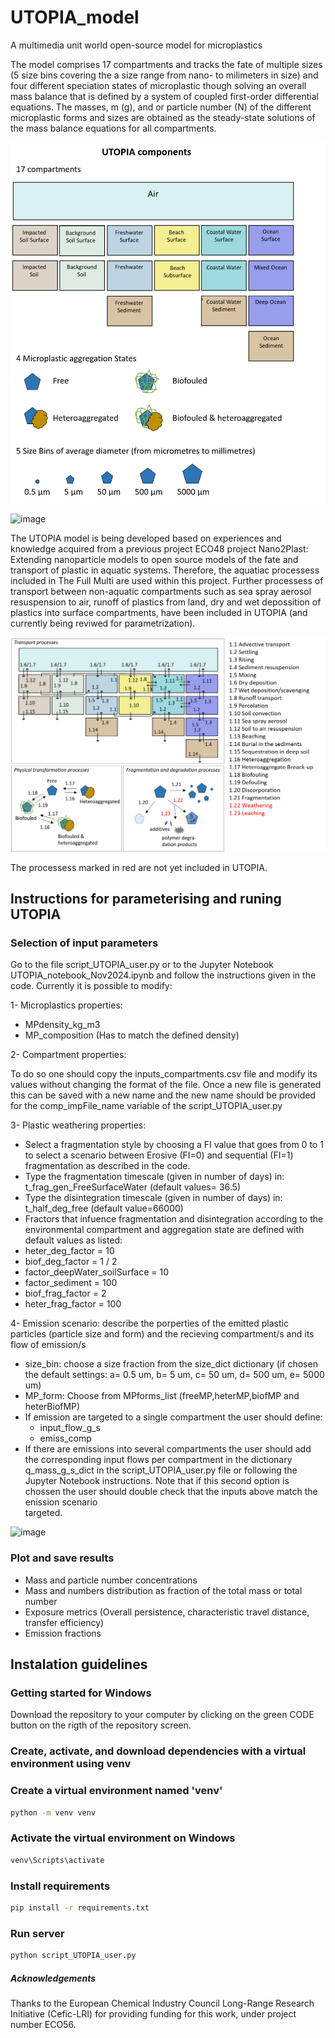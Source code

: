 ﻿# UTOPIA_model

A multimedia unit world open-source model for microplastics 

The model comprises 17 compartments and tracks the fate of multiple sizes (5 size bins covering the a size range from nano- to milimeters in size) and four different speciation states of microplastic though solving an overall mass balance that is defined by a system of coupled first-order differential equations.  The masses, m (g), and or particle number (N) of the different microplastic forms and sizes are obtained as the steady-state solutions of the mass balance equations for all compartments.

![image](https://github.com/microplastics-cluster/UTOPIA_model/blob/main/UTOPIA_building_blocks.png)

![image](https://user-images.githubusercontent.com/58487662/188824142-892a10e0-ec4c-42af-adfc-a6a626a35808.png)

The UTOPIA model is being developed based on experiences and knowledge acquired from a previous project ECO48 project Nano2Plast: Extending nanoparticle models to open source models of the fate and transport of plastic in aquatic systems. Therefore, the aquatiac processess included in The Full Multi are used within this project. Further processess of transport between non-aquatic compartments such as sea spray aerosol resuspension to air, runoff of plastics from land, dry and wet depossition of plastics into surface compartments, have been included in UTOPIA (and currently being reviwed for parametrization).

![image](https://github.com/microplastics-cluster/UTOPIA_model/blob/main/UTOPIA_processes.png)

The processess marked in red are not yet included in UTOPIA.

## Instructions for parameterising and runing UTOPIA

### Selection of input parameters
Go to the file script_UTOPIA_user.py or to the Jupyter Notebook UTOPIA_notebook_Nov2024.ipynb and follow the instructions given in the code. Currently it is possible to modify:

  1- Microplastics properties:

  - MPdensity_kg_m3 
  - MP_composition  (Has to match the defined density)

  2- Compartment properties:

  To do so one should copy the inputs_compartments.csv file and modify its values without changing the format of the file. Once a new file is generated this can be saved with a new name and the new name should be provided for the comp_impFile_name variable of the script_UTOPIA_user.py

  3- Plastic weathering properties:

  - Select a fragmentation style by choosing a FI value that goes from 0 to 1 to select a scenario between Erosive (FI=0) and sequential (FI=1) fragmentation as described in the code.
  - Type the fragmentation timescale (given in number of days) in: t_frag_gen_FreeSurfaceWater (default values= 36.5)
  - Type the disintegration timescale (given in number of days) in: t_half_deg_free (default value=66000)
  - Fractors that infuence fragmentation and disintegration according to the environmental compartment and aggregation state are defined with default values as listed:
  - heter_deg_factor = 10
  - biof_deg_factor = 1 / 2
  - factor_deepWater_soilSurface = 10
  - factor_sediment = 100
  - biof_frag_factor = 2
  - heter_frag_factor = 100

  4- Emission scenario:
  describe the porperties of the emitted plastic particles (particle size and form) and the recieving compartment/s and its flow of emission/s

  - size_bin: choose a size fraction from the size_dict dictionary (if chosen the default settings: a= 0.5 um, b= 5 um, c= 50 um, d= 500 um, e= 5000 um)
  - MP_form: Choose from MPforms_list (freeMP,heterMP,biofMP and heterBiofMP)
  - If emission are targeted to a single compartment the user should define:
    - input_flow_g_s
    - emiss_comp
  - If there are emissions into several compartments the user should add the corresponding input flows per compartment in the dictionary q_mass_g_s_dict in the script_UTOPIA_user.py file or following the Jupyter Notebook instructions. Note that if this second option is chossen the user should double check that the inputs above match the enission scenario  
 targeted.


![image](https://user-images.githubusercontent.com/58487662/186609599-c75bb341-45f4-4bf4-a055-fb332aff3756.png)


### Plot and save results

  - Mass and particle number concentrations
  - Mass and numbers distribution as fraction of the total mass or total number
  - Exposure metrics (Overall persistence, characteristic travel distance, transfer efficiency)
  - Emission fractions


## Instalation guidelines

### Getting started for Windows

Download the repository to your computer by clicking on the green CODE button on the rigth of the repository screen.

### Create, activate, and download dependencies with a virtual environment using venv

### Create a virtual environment named 'venv'
```bash
python -m venv venv
```
### Activate the virtual environment on Windows
```bash
venv\Scripts\activate
```
### Install requirements
```bash
pip install -r requirements.txt
```
### Run server 
```bash
python script_UTOPIA_user.py
```

##### Acknowledgements
Thanks to the European Chemical Industry Council Long-Range Research Initiative (Cefic-LRI) for providing funding for this work, under project number ECO56.
